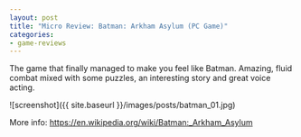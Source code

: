 ```yaml
---
layout: post
title: "Micro Review: Batman: Arkham Asylum (PC Game)"
categories:
- game-reviews
---
```



The game that finally managed to make you feel like Batman. Amazing, fluid combat mixed with some puzzles, an interesting story and great voice acting.


![screenshot]({{ site.baseurl }}/images/posts/batman_01.jpg)


<p>More info: <a href="https://en.wikipedia.org/wiki/Batman:_Arkham_Asylum">https://en.wikipedia.org/wiki/Batman:_Arkham_Asylum</a><p>

